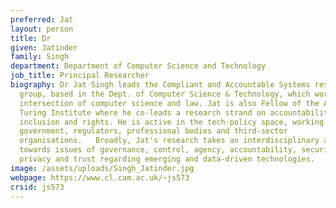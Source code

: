 ```yaml
---
preferred: Jat
layout: person
title: Dr
given: Jatinder
family: Singh
department: Department of Computer Science and Technology
job_title: Principal Researcher
biography: Dr Jat Singh leads the Compliant and Accountable Systems research
  group, based in the Dept. of Computer Science & Technology, which works at the
  intersection of computer science and law. Jat is also Fellow of the Alan
  Turing Institute where he co-leads a research strand on accountability,
  inclusion and rights. He is active in the tech-policy space, working with
  government, regulators, professional bodies and third-sector
  organisations.   Broadly, Jat's research takes an interdisciplinary approach
  towards issues of governance, control, agency, accountability, security,
  privacy and trust regarding emerging and data-driven technologies.
image: /assets/uploads/Singh_Jatinder.jpg
webpage: https://www.cl.cam.ac.uk/~js573
crsid: js573
---
```

